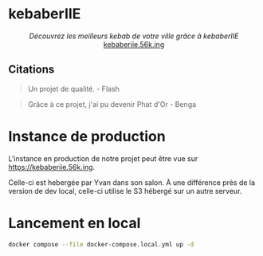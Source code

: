# kebaberIIE

<center><i>Découvrez les meilleurs kebab de votre ville grâce à kebaberIIE</i></center>
<center><a href="https://kebaberiie.56k.ing">kebaberiie.56k.ing</a></center>

## Citations

> Un projet de qualité. - Flash

> Grâce à ce projet, j'ai pu devenir Phat d'Or - Benga

# Instance de production

L'instance en production de notre projet peut être vue sur https://kebaberiie.56k.ing.

Celle-ci est hebergée par Yvan dans son salon. À une différence près de la version de dev local, celle-ci utilise le S3 hébergé sur un autre serveur.


# Lancement en local

```bash
docker compose --file docker-compose.local.yml up -d
```